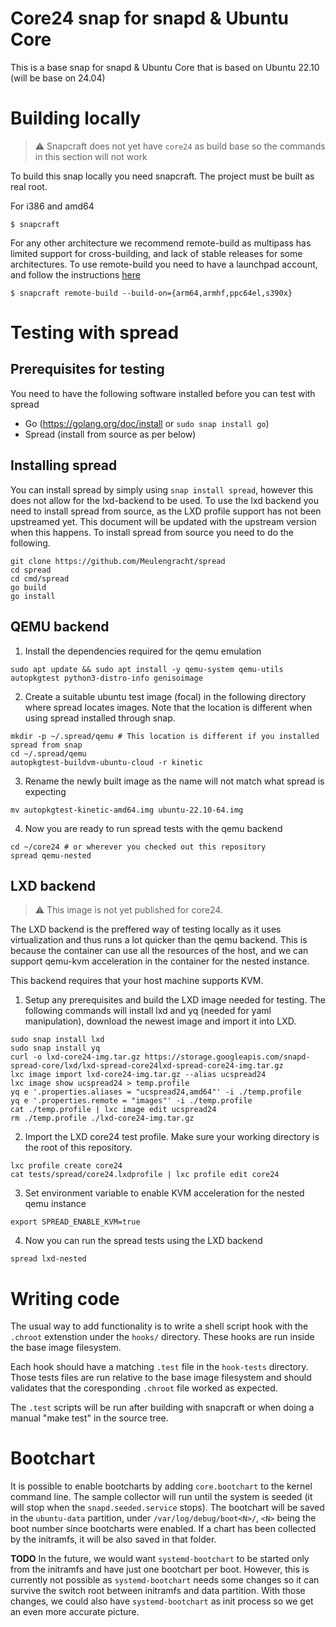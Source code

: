 # Core24 snap for snapd & Ubuntu Core

This is a base snap for snapd & Ubuntu Core that is based on Ubuntu 22.10 (will be base on 24.04)

# Building locally

> :warning: Snapcraft does not yet have `core24` as build base so the commands in this section will not work

To build this snap locally you need snapcraft. The project must be built as real root.

For i386 and amd64
```
$ snapcraft
```

For any other architecture we recommend remote-build as multipass has limited
support for cross-building, and lack of stable releases for some architectures. 
To use remote-build you need to have a launchpad account, and follow the instructions [here](https://snapcraft.io/docs/remote-build)
```
$ snapcraft remote-build --build-on={arm64,armhf,ppc64el,s390x}
```

# Testing with spread

## Prerequisites for testing

You need to have the following software installed before you can test with spread
 - Go (https://golang.org/doc/install or ```sudo snap install go```)
 - Spread (install from source as per below)

## Installing spread

You can install spread by simply using ```snap install spread```, however this does not allow for the lxd-backend to be used.
To use the lxd backend you need to install spread from source, as the LXD profile support has not been upstreamed yet.
This document will be updated with the upstream version when this happens. To install spread from source you need to do the following.

```
git clone https://github.com/Meulengracht/spread
cd spread
cd cmd/spread
go build
go install
```

## QEMU backend

1. Install the dependencies required for the qemu emulation
```
sudo apt update && sudo apt install -y qemu-system qemu-utils autopkgtest python3-distro-info genisoimage
```
2. Create a suitable ubuntu test image (focal) in the following directory where spread locates images. Note that the location is different when using spread installed through snap.
```
mkdir -p ~/.spread/qemu # This location is different if you installed spread from snap
cd ~/.spread/qemu
autopkgtest-buildvm-ubuntu-cloud -r kinetic
```
3. Rename the newly built image as the name will not match what spread is expecting
```
mv autopkgtest-kinetic-amd64.img ubuntu-22.10-64.img
```
4. Now you are ready to run spread tests with the qemu backend
```
cd ~/core24 # or wherever you checked out this repository
spread qemu-nested
```

## LXD backend

> :warning: This image is not yet published for core24.

The LXD backend is the preffered way of testing locally as it uses virtualization and thus runs a lot quicker than
the qemu backend. This is because the container can use all the resources of the host, and we can support
qemu-kvm acceleration in the container for the nested instance.

This backend requires that your host machine supports KVM.

1. Setup any prerequisites and build the LXD image needed for testing. The following commands will install lxd
and yq (needed for yaml manipulation), download the newest image and import it into LXD.
```
sudo snap install lxd
sudo snap install yq
curl -o lxd-core24-img.tar.gz https://storage.googleapis.com/snapd-spread-core/lxd/lxd-spread-core24lxd-spread-core24-img.tar.gz
lxc image import lxd-core24-img.tar.gz --alias ucspread24
lxc image show ucspread24 > temp.profile
yq e '.properties.aliases = "ucspread24,amd64"' -i ./temp.profile
yq e '.properties.remote = "images"' -i ./temp.profile
cat ./temp.profile | lxc image edit ucspread24
rm ./temp.profile ./lxd-core24-img.tar.gz
```
2. Import the LXD core24 test profile. Make sure your working directory is the root of this repository.
```
lxc profile create core24
cat tests/spread/core24.lxdprofile | lxc profile edit core24
```
3. Set environment variable to enable KVM acceleration for the nested qemu instance
```
export SPREAD_ENABLE_KVM=true
```
4. Now you can run the spread tests using the LXD backend
```
spread lxd-nested
```

# Writing code

The usual way to add functionality is to write a shell script hook
with the `.chroot` extenstion under the `hooks/` directory. These hooks
are run inside the base image filesystem.

Each hook should have a matching `.test` file in the `hook-tests`
directory. Those tests files are run relative to the base image
filesystem and should validates that the coresponding `.chroot` file
worked as expected.

The `.test` scripts will be run after building with snapcraft or when
doing a manual "make test" in the source tree.

# Bootchart

It is possible to enable bootcharts by adding `core.bootchart` to the
kernel command line. The sample collector will run until the system is
seeded (it will stop when the `snapd.seeded.service` stops). The
bootchart will be saved in the `ubuntu-data` partition, under
`/var/log/debug/boot<N>/`, `<N>` being the boot number since
bootcharts were enabled. If a chart has been collected by the
initramfs, it will be also saved in that folder.

**TODO** In the future, we would want `systemd-bootchart` to be started
only from the initramfs and have just one bootchart per boot. However,
this is currently not possible as `systemd-bootchart` needs some changes
so it can survive the switch root between initramfs and data
partition. With those changes, we could also have `systemd-bootchart` as
init process so we get an even more accurate picture.
